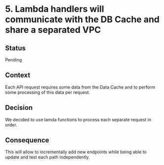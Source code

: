 # 5. Lambda handlers will communicate with the DB Cache and share a separated VPC

## Status
Pending

## Context

Each API request requires some data from the Data Cache and to perform some processing of this data per request.

## Decision

We decided to use lamda functions to process each separate request in order.

## Consequence

This will allow to incrementally add new endpoints while being able to update and test each path independently.
